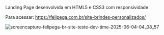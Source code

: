 Landing Page desenvolvida em HTML5 e CSS3 com responsividade

Para acessar: https://felipega.com.br/site-brindes-personalizados/

![screencapture-felipega-br-site-teste-dev-time-2025-06-04-04_08_57](https://github.com/user-attachments/assets/ff3af716-c9a1-4676-abb7-503d734520c2)

